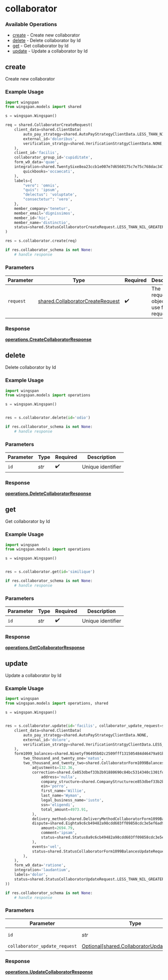 # collaborator

### Available Operations

* [create](#create) - Create new collaborator
* [delete](#delete) - Delete collaborator by Id
* [get](#get) - Get collaborator by Id
* [update](#update) - Update a collaborator by Id

## create

Create new collaborator

### Example Usage

```python
import wingspan
from wingspan.models import shared

s = wingspan.Wingspan()

req = shared.CollaboratorCreateRequest(
    client_data=shared.ClientData(
        auto_pay_strategy=shared.AutoPayStrategyClientData.LESS_THAN_NIL_GREATER_THAN_,
        external_id='doloribus',
        verification_stratgy=shared.VerificationStratgyClientData.NONE,
    ),
    client_id='facilis',
    collaborator_group_id='cupiditate',
    form_w9_data='quae',
    integration=shared.TwentySixe8ea23ccb1e007e7d6560175c7e75c768dac34727b7fe1d834ca24b8221ef4(
        quickbooks='occaecati',
    ),
    labels={
        "vero": 'omnis',
        "quis": 'ipsum',
        "delectus": 'voluptate',
        "consectetur": 'vero',
    },
    member_company='tenetur',
    member_email='dignissimos',
    member_id='hic',
    member_name='distinctio',
    status=shared.StatusCollaboratorCreateRequest.LESS_THAN_NIL_GREATER_THAN_,
)

res = s.collaborator.create(req)

if res.collaborator_schema is not None:
    # handle response
```

### Parameters

| Parameter                                                                            | Type                                                                                 | Required                                                                             | Description                                                                          |
| ------------------------------------------------------------------------------------ | ------------------------------------------------------------------------------------ | ------------------------------------------------------------------------------------ | ------------------------------------------------------------------------------------ |
| `request`                                                                            | [shared.CollaboratorCreateRequest](../../models/shared/collaboratorcreaterequest.md) | :heavy_check_mark:                                                                   | The request object to use for the request.                                           |


### Response

**[operations.CreateCollaboratorResponse](../../models/operations/createcollaboratorresponse.md)**


## delete

Delete collaborator by Id

### Example Usage

```python
import wingspan
from wingspan.models import operations

s = wingspan.Wingspan()


res = s.collaborator.delete(id='odio')

if res.collaborator_schema is not None:
    # handle response
```

### Parameters

| Parameter          | Type               | Required           | Description        |
| ------------------ | ------------------ | ------------------ | ------------------ |
| `id`               | *str*              | :heavy_check_mark: | Unique identifier  |


### Response

**[operations.DeleteCollaboratorResponse](../../models/operations/deletecollaboratorresponse.md)**


## get

Get collaborator by Id

### Example Usage

```python
import wingspan
from wingspan.models import operations

s = wingspan.Wingspan()


res = s.collaborator.get(id='similique')

if res.collaborator_schema is not None:
    # handle response
```

### Parameters

| Parameter          | Type               | Required           | Description        |
| ------------------ | ------------------ | ------------------ | ------------------ |
| `id`               | *str*              | :heavy_check_mark: | Unique identifier  |


### Response

**[operations.GetCollaboratorResponse](../../models/operations/getcollaboratorresponse.md)**


## update

Update a collaborator by Id

### Example Usage

```python
import wingspan
from wingspan.models import operations, shared

s = wingspan.Wingspan()


res = s.collaborator.update(id='facilis', collaborator_update_request=shared.CollaboratorUpdateRequest(
    client_data=shared.ClientData(
        auto_pay_strategy=shared.AutoPayStrategyClientData.NONE,
        external_id='dolore',
        verification_stratgy=shared.VerificationStratgyClientData.LESS_THAN_NIL_GREATER_THAN_,
    ),
    form1099_balances=shared.Ninetyf96495b02c2509fff131505484d46479a91b7d23ed2b0f438ca117d0bccad7(
        two_thousand_and_twenty_one='natus',
        two_thousand_and_twenty_two=shared.CollaboratorForm1099BalancesUpdateRequest(
            adjustments=132.36,
            correction=shared.Ce853dbef33b2b91880690c84bc5314340c1301fd7b3503dd6ce79c844e2a481(
                address='nulla',
                company_structure=shared.CompanyStructurece853dbef33b2b91880690c84bc5314340c1301fd7b3503dd6ce79c844e2a481.SOLE_PROPRIETORSHIP,
                ein='porro',
                first_name='Willie',
                last_name='Wyman',
                legal_business_name='iusto',
                ssn='eligendi',
                total_amount=4973.91,
            ),
            delivery_method=shared.DeliveryMethodCollaboratorForm1099BalancesUpdateRequest.ELECTRONIC,
            dispute=shared.Eighta9c6cb49482a98cdd603ff09858cdc3e5ef6ad9807c876c4161d925a96694a5(
                amount=2694.79,
                comment='ipsam',
                status=shared.Status8a9c6cb49482a98cdd603ff09858cdc3e5ef6ad9807c876c4161d925a96694a5.ACCEPTED,
            ),
            events='vel',
            status=shared.StatusCollaboratorForm1099BalancesUpdateRequest.EXCLUDED,
        ),
    ),
    form_w9_data='ratione',
    integration='laudantium',
    labels='dolor',
    status=shared.StatusCollaboratorUpdateRequest.LESS_THAN_NIL_GREATER_THAN_,
))

if res.collaborator_schema is not None:
    # handle response
```

### Parameters

| Parameter                                                                                      | Type                                                                                           | Required                                                                                       | Description                                                                                    |
| ---------------------------------------------------------------------------------------------- | ---------------------------------------------------------------------------------------------- | ---------------------------------------------------------------------------------------------- | ---------------------------------------------------------------------------------------------- |
| `id`                                                                                           | *str*                                                                                          | :heavy_check_mark:                                                                             | Unique identifier                                                                              |
| `collaborator_update_request`                                                                  | [Optional[shared.CollaboratorUpdateRequest]](../../models/shared/collaboratorupdaterequest.md) | :heavy_minus_sign:                                                                             | N/A                                                                                            |


### Response

**[operations.UpdateCollaboratorResponse](../../models/operations/updatecollaboratorresponse.md)**

